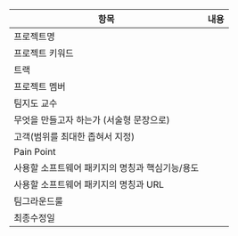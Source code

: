 |항목|내용|
|---|---|
|프로젝트명|    |
|프로젝트 키워드|    |
|트랙|    |
|프로젝트 멤버|    |
|팀지도 교수|    |
|무엇을 만들고자 하는가 (서술형 문장으로)|   |
|고객(범위를 최대한 좁혀서 지정)|   |
|Pain Point|  |
|사용할 소프트웨어 패키지의 명칭과 핵심기능/용도|   |
|사용할 소프트웨어 패키지의 명칭과 URL|   |
|팀그라운드룰|  |
|최종수정일|  |

